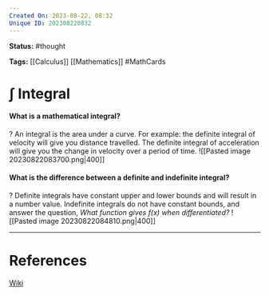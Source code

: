 ```yaml
---
Created On: 2023-08-22, 08:32
Unique ID: 202308220832
---
```

**Status:** #thought 

**Tags:**  [[Calculus]] [[Mathematics]] #MathCards

# ∫ Integral
#### What is a mathematical integral? 
?
An integral is the area under a curve. 
For example: the definite integral of velocity will give you distance travelled. The definite integral of acceleration will give you the change in velocity over a period of time.
![[Pasted image 20230822083700.png|400]]
<!--SR:!2023-08-24,1,230-->

#### What is the difference between a definite and indefinite integral?
?
Definite integrals have constant upper and lower bounds and will result in a number value. Indefinite integrals do not have constant bounds, and answer the question, *What function gives f(x) when differentiated?*
![[Pasted image 20230822084810.png|400]]
<!--SR:!2023-08-26,3,250-->


---
# References
[Wiki](https://en.wikipedia.org/wiki/Integral)

